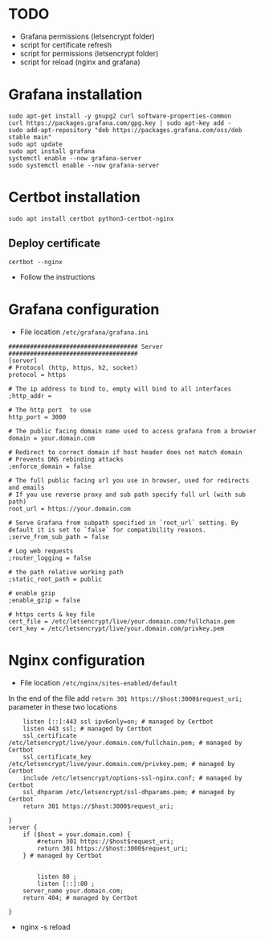 # TODO

- Grafana permissions (letsencrypt folder)
- script for certificate refresh
- script for permissions (letsencrypt folder)
- script for reload (nginx and grafana)

# Grafana installation

```
sudo apt-get install -y gnupg2 curl software-properties-common
curl https://packages.grafana.com/gpg.key | sudo apt-key add -
sudo add-apt-repository "deb https://packages.grafana.com/oss/deb stable main"
sudo apt update
sudo apt install grafana
systemctl enable --now grafana-server
sudo systemctl enable --now grafana-server
```

# Certbot installation

```
sudo apt install certbot python3-certbot-nginx
```

## Deploy certificate

```
certbot --nginx
```

- Follow the instructions


# Grafana configuration

- File location
```/etc/grafana/grafana.ini```


```
#################################### Server ####################################
[server]
# Protocol (http, https, h2, socket)
protocol = https

# The ip address to bind to, empty will bind to all interfaces
;http_addr =

# The http port  to use
http_port = 3000

# The public facing domain name used to access grafana from a browser
domain = your.domain.com

# Redirect to correct domain if host header does not match domain
# Prevents DNS rebinding attacks
;enforce_domain = false

# The full public facing url you use in browser, used for redirects and emails
# If you use reverse proxy and sub path specify full url (with sub path)
root_url = https://your.domain.com

# Serve Grafana from subpath specified in `root_url` setting. By default it is set to `false` for compatibility reasons.
;serve_from_sub_path = false

# Log web requests
;router_logging = false

# the path relative working path
;static_root_path = public

# enable gzip
;enable_gzip = false

# https certs & key file
cert_file = /etc/letsencrypt/live/your.domain.com/fullchain.pem
cert_key = /etc/letsencrypt/live/your.domain.com/privkey.pem

```

# Nginx configuration

- File location
```/etc/nginx/sites-enabled/default```

In the end of the file add ```return 301 https://$host:3000$request_uri;``` parameter in these two locations

```
    listen [::]:443 ssl ipv6only=on; # managed by Certbot
    listen 443 ssl; # managed by Certbot
    ssl_certificate /etc/letsencrypt/live/your.domain.com/fullchain.pem; # managed by Certbot
    ssl_certificate_key /etc/letsencrypt/live/your.domain.com/privkey.pem; # managed by Certbot
    include /etc/letsencrypt/options-ssl-nginx.conf; # managed by Certbot
    ssl_dhparam /etc/letsencrypt/ssl-dhparams.pem; # managed by Certbot
    return 301 https://$host:3000$request_uri;

}
server {
    if ($host = your.domain.com) {
        #return 301 https://$host$request_uri;
        return 301 https://$host:3000$request_uri;
    } # managed by Certbot


        listen 80 ;
        listen [::]:80 ;
    server_name your.domain.com;
    return 404; # managed by Certbot

}
```
- nginx -s reload